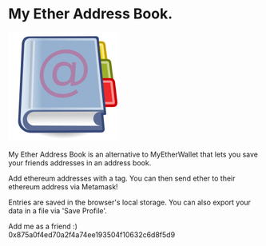 
# My Ether Address Book.

  <img src="https://github.com/SamueleA/myethereumaddressbook/blob/master/resources/addressBookImage.png?raw=true" alt="Sublime's custom image"/>


My Ether Address Book is an alternative to MyEtherWallet that lets you save your friends addresses in an address book.

Add ethereum addresses with a tag. You can then send ether to their ethereum address via Metamask!

Entries are saved in the browser's local storage. You can also export your data in a file via 'Save Profile'.

Add me as a friend :) <br/>
0x875a0f4ed70a2f4a74ee193504f10632c6d8f5d9
